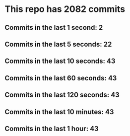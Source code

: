 # This repo has 2082 commits

## Commits in the last 1 second: 2
## Commits in the last 5 seconds: 22
## Commits in the last 10 seconds: 43
## Commits in the last 60 seconds: 43
## Commits in the last 120 seconds: 43
## Commits in the last 10 minutes: 43
## Commits in the last 1 hour: 43
